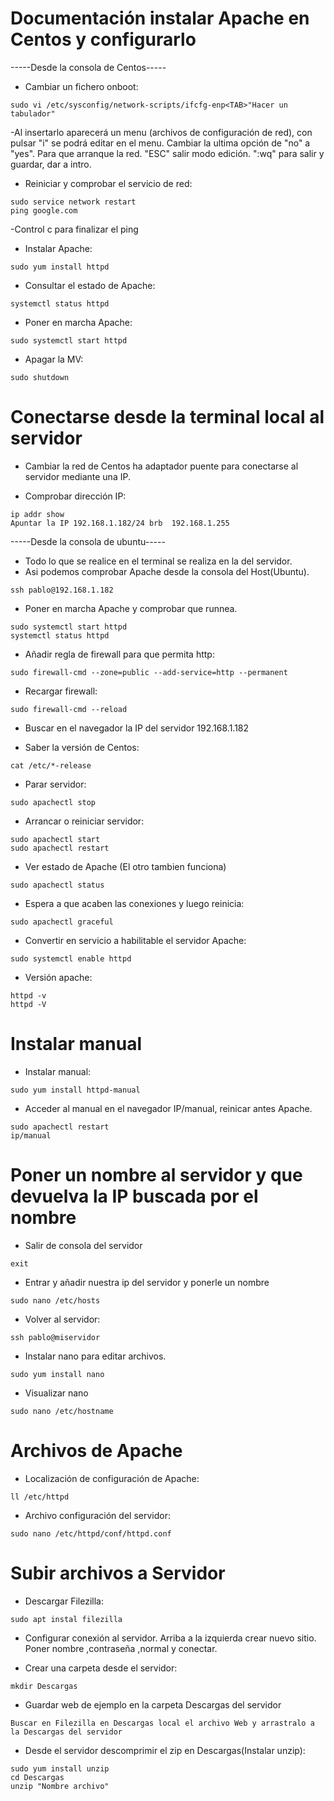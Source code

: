 # Documentación instalar Apache en Centos y configurarlo

-----Desde la consola de Centos-----
- Cambiar un fichero onboot:
```
sudo vi /etc/sysconfig/network-scripts/ifcfg-enp<TAB>"Hacer un tabulador"
```
-Al insertarlo aparecerá un menu (archivos de configuración de red), con pulsar "i" se podrá editar en el menu. Cambiar la ultima opción de "no" a "yes". Para que arranque la red. "ESC" salir modo edición. ":wq" para salir y guardar, dar a intro.

- Reiniciar y comprobar el servicio de red:
```
sudo service network restart
ping google.com
```
-Control c para finalizar el ping

- Instalar Apache:
```
sudo yum install httpd
```

- Consultar el estado de Apache:
```
systemctl status httpd
```

- Poner en marcha Apache:
```
sudo systemctl start httpd
```

- Apagar la MV:
```
sudo shutdown
```

# Conectarse desde la terminal local al servidor

- Cambiar la red de Centos ha adaptador puente para conectarse al servidor mediante una IP.

- Comprobar dirección IP:
```
ip addr show
Apuntar la IP 192.168.1.182/24 brb  192.168.1.255
```
-----Desde la consola de ubuntu-----

- Todo lo que se realice en el terminal se realiza en la del servidor.
- Asi podemos comprobar Apache desde la consola del Host(Ubuntu).
```
ssh pablo@192.168.1.182
```
- Poner en marcha Apache y comprobar que runnea.
```
sudo systemctl start httpd
systemctl status httpd

```

- Añadir regla de firewall para que permita http:
```
sudo firewall-cmd --zone=public --add-service=http --permanent
```
- Recargar firewall:
```
sudo firewall-cmd --reload
```
- Buscar en el navegador la IP del servidor 192.168.1.182

- Saber la versión de Centos:
```
cat /etc/*-release
```

- Parar servidor:
```
sudo apachectl stop
```

- Arrancar o reiniciar servidor:
```
sudo apachectl start
sudo apachectl restart
```

- Ver estado de Apache (El otro tambien funciona)
```
sudo apachectl status
```
- Espera a que acaben las conexiones y luego reinicia:
```
sudo apachectl graceful
```

- Convertir en servicio a habilitable el servidor Apache:
```
sudo systemctl enable httpd
```
- Versión apache:
```
httpd -v
httpd -V
```

# Instalar manual
- Instalar manual:
```
sudo yum install httpd-manual
```

- Acceder al manual en el navegador IP/manual, reinicar antes Apache.
```
sudo apachectl restart
ip/manual
```

# Poner un nombre al servidor y que devuelva la IP buscada por el nombre
- Salir de consola del servidor
```
exit
```
- Entrar y añadir nuestra ip del servidor y ponerle un nombre
```
sudo nano /etc/hosts
```

- Volver al servidor:
```
ssh pablo@miservidor
```

- Instalar nano para editar archivos.
```
sudo yum install nano
```
- Visualizar nano
```
sudo nano /etc/hostname
``` 

# Archivos de Apache
- Localización de configuración de Apache:
```
ll /etc/httpd
```
- Archivo configuración del servidor:
```
sudo nano /etc/httpd/conf/httpd.conf
```

# Subir archivos a Servidor
- Descargar Filezilla:
```
sudo apt instal filezilla
```
- Configurar conexión al servidor.
Arriba a la izquierda crear nuevo sitio.
Poner nombre ,contraseña ,normal y conectar.

- Crear una carpeta desde el servidor:
```
mkdir Descargas
```

- Guardar web de ejemplo en la carpeta Descargas del servidor
```
Buscar en Filezilla en Descargas local el archivo Web y arrastralo a la Descargas del servidor
```
- Desde el servidor descomprimir el zip en Descargas(Instalar unzip):
```
sudo yum install unzip
cd Descargas
unzip "Nombre archivo"
```
